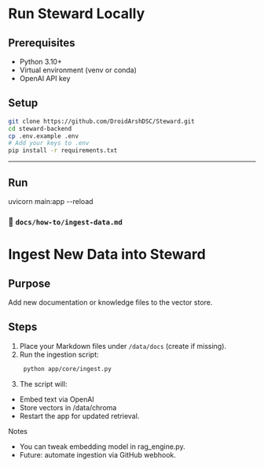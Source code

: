 # Run Steward Locally

## Prerequisites
- Python 3.10+
- Virtual environment (venv or conda)
- OpenAI API key

## Setup
```bash
git clone https://github.com/DroidArshDSC/Steward.git
cd steward-backend
cp .env.example .env
# Add your keys to .env
pip install -r requirements.txt
```

---

## Run
uvicorn main:app --reload

### 🧠 **`docs/how-to/ingest-data.md`**

# Ingest New Data into Steward

## Purpose
Add new documentation or knowledge files to the vector store.

## Steps
1. Place your Markdown files under `/data/docs` (create if missing).
2. Run the ingestion script:
   ```bash
    python app/core/ingest.py
   ```
3. The script will:
- Embed text via OpenAI
- Store vectors in /data/chroma
- Restart the app for updated retrieval.

Notes
- You can tweak embedding model in rag_engine.py.
- Future: automate ingestion via GitHub webhook.

